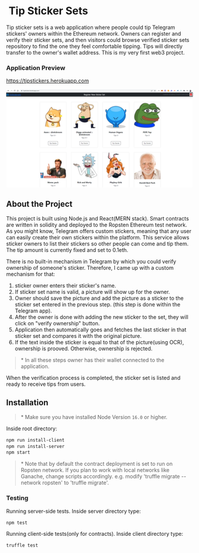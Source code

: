 #  Tip Sticker Sets

Tip sticker sets is a web application where people could tip Telegram stickers' owners within the Ethereum network. Owners can register and verify their sticker sets, and then visitors could browse verified sticker sets repository to find the one they feel comfortable tipping. Tips will directly transfer to the owner's wallet address. This is my very first web3 project.


### Application Preview

https://tipstickers.herokuapp.com

![](./extras/media/images-for-readme/homepage.png)

## About the **Project**

This project is built using Node.js and React(MERN stack). Smart contracts are written in solidity and deployed to the Ropsten Ethereum test network.
As you might know, Telegram offers custom stickers, meaning that any user can easily create their own stickers within the platform. This service allows sticker owners to list their stickers so other people can come and tip them. The tip amount is currently fixed and set to 0.1eth. 

There is no built-in mechanism in Telegram by which you could verify ownership of someone's sticker. Therefore, I came up with a custom mechanism for that: 
1. sticker owner enters their sticker's name.
2. If sticker set name is valid, a picture will show up for the owner.
3. Owner should save the picture and add the picture as a sticker to the sticker set entered in the previous step. (this step is done within the Telegram app).
4. After the owner is done with adding the new sticker to the set, they will click on "verify ownership" button.
5. Application then automatically goes and fetches the last sticker in that sticker set and compares it with the original picture.
6. If the text inside the sticker is equal to that of the picture(using OCR), ownership is prooved. Otherwise, ownership is rejected.

> \* In all these steps owner has their wallet connected to the application.

When the verification process is completed, the sticker set is listed and ready to receive tips from users.


## Installation

> \* Make sure you have installed Node Version `16.0` or higher.

Inside root directory:

```bash
npm run install-client
npm run install-server
npm start
```
>\* Note that by default the contract deployment is set to run on Ropsten network. If you plan to work with local networks like Ganache, change scripts accordingly. e.g. modify 'truffle migrate --network ropsten' to 'truffle migrate'.

### Testing

Running server-side tests.
Inside server directory type:
```bash
npm test
```
Running client-side tests(only for contracts).
Inside client directory type:
```bash
truffle test
```